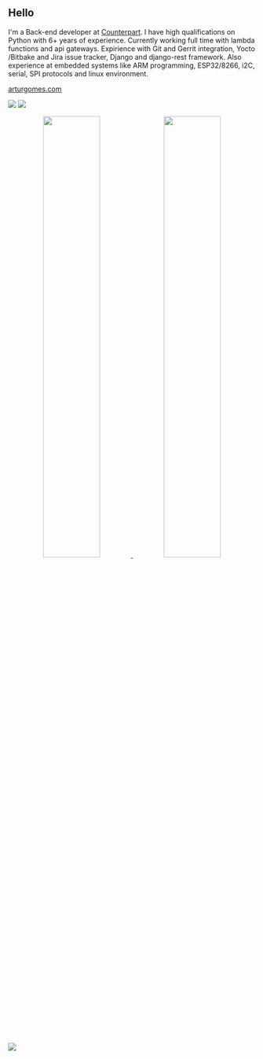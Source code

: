 ## Hello

I'm a Back-end developer at [Counterpart](https://yourcounterpart.com).
I have high qualifications on Python with 6+ years of experience. Currently working full time with lambda functions and api gateways.
Expirience with Git and Gerrit integration, Yocto /Bitbake and Jira issue tracker, Django and django-rest framework.
Also experience at embedded systems like ARM programming, ESP32/8266, i2C, serial, SPI protocols and linux environment.

[arturgomes.com](https://arturgomes.com)

[![](https://img.shields.io/badge/Linkedin-arturgoms-blue)](https://dk.linkedin.com/in/artur-gomes-a3aa059b)
[![](https://img.shields.io/badge/Email-contato@arturgomes.com.br-red)](mailto:contato@arturgomes.com.br)



<p align='center'><a href="https://github.com/arturgoms">
  <img width="48%" src="https://github-readme-stats.vercel.app/api?username=arturgoms&theme=dark&show_icons=true" />
  <img width="48%" src="https://github-readme-streak-stats.herokuapp.com?user=arturgoms&theme=black-ice" />
</a></p>

[![](https://komarev.com/ghpvc/?username=arturgoms&color=blueviolet&label=Visits)](https://github.com/arturgoms)
